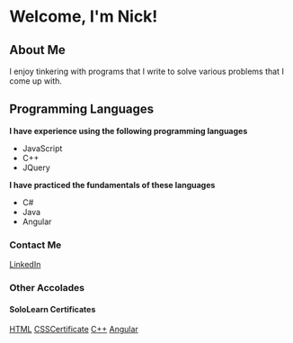<h1>Welcome, I'm Nick!</h1>		
<h2>About Me</h2>
<p>I enjoy tinkering with programs that I write to solve various problems that I come up with.</p>
<h2>Programming Languages</h2>
<p><b>I have experience using the following programming languages</b></p>
<ul>
<li>JavaScript</li>
<li>C++</li>
<li>JQuery</li>
</ul>
<p><b>I have practiced the fundamentals of these languages</b></p>
<ul>
<li>C#</li>
<li>Java</li>
<li>Angular</li>
</ul>	
<h3>Contact Me</h3>
<a href="https://www.linkedin.com/in/nicholas-stose-292a58164/">LinkedIn</a>
<h3>Other Accolades</h3>
<h4>SoloLearn Certificates</h4>
<a href="https://www.sololearn.com/en/certificates/CT-XJKR3JMR">HTML</a>
<a href="https://www.sololearn.com/certificates/CT-ZSBEVMX5">CSSCertificate</a>
<a href="https://www.sololearn.com/certificates/CT-XZI4SQ87">C++</a>
<a href="https://www.sololearn.com/certificates/CC-HUWSDHGB">Angular</a>
